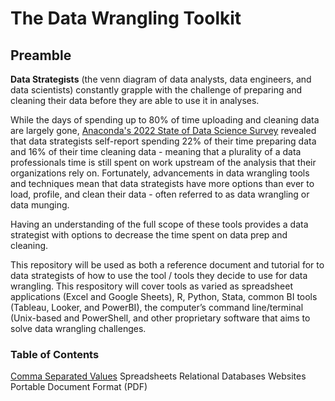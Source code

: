 # The Data Wrangling Toolkit

## Preamble

**Data Strategists** (the venn diagram of data analysts, data engineers, and data scientists) constantly grapple with the challenge of preparing and cleaning their data before they are able to use it in analyses. 

While the days of spending up to 80% of time uploading and cleaning data are largely gone, [Anaconda's 2022 State of Data Science Survey](https://www.anaconda.com/state-of-data-science-report-2022) revealed that data strategists self-report spending 22% of their time preparing data and 16% of their time cleaning data - meaning that a plurality of a data professionals time is still spent on work upstream of the analysis that their organizations rely on.
Fortunately, advancements in data wrangling tools and techniques mean that data strategists have more options than ever to load, profile, and clean their data - often referred to as data wrangling or data munging. 

Having an understanding of the full scope of these tools provides a data strategist with options to decrease the time spent on data prep and cleaning.

This repository will be used as both a reference document and tutorial for to data strategists of how to use the tool / tools they decide to use for data wrangling. This respository will cover tools as varied as spreadsheet applications (Excel and Google Sheets), R, Python, Stata, common BI tools (Tableau, Looker, and PowerBI), the computer’s command line/terminal (Unix-based and PowerShell, and other proprietary software that aims to solve data wrangling challenges.

### Table of Contents

[Comma Separated Values](csv/index.md)
Spreadsheets
Relational Databases
Websites
Portable Document Format (PDF)

